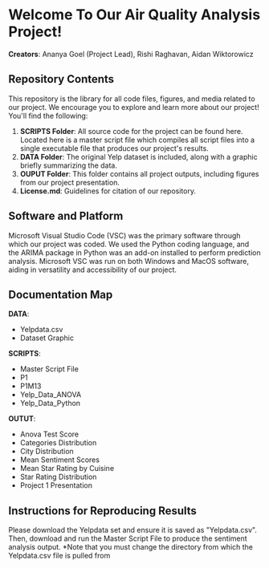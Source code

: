 # Welcome To Our Air Quality Analysis Project!

**Creators**: Ananya Goel (Project Lead), Rishi Raghavan, Aidan Wiktorowicz

## Repository Contents
This repository is the library for all code files, figures, and media related to our project. We encourage you to explore and learn more about our project!
You'll find the following: 

1) **SCRIPTS Folder**: All source code for the project can be found here. Located here is a master script file which compiles all script files into a single executable file that produces our project's results.  
2) **DATA Folder**: The original Yelp dataset is included, along with a graphic briefly summarizing the data.
3) **OUPUT Folder**: This folder contains all project outputs, including figures from our project presentation.   
4) **License.md**: Guidelines for citation of our repository.

## Software and Platform
Microsoft Visual Studio Code (VSC) was the primary software through which our project was coded. We used the Python coding language, and the ARIMA package in Python was an add-on installed to perform prediction analysis. Microsoft VSC was run on both Windows and MacOS software, aiding in versatility and accessibility of our project. 

## Documentation Map
**DATA**:
- Yelpdata.csv
- Dataset Graphic

**SCRIPTS**:
- Master Script File
- P1
- P1M13
- Yelp_Data_ANOVA
- Yelp_Data_Python

**OUTUT**: 
- Anova Test Score
- Categories Distribution
- City Distribution
- Mean Sentiment Scores
- Mean Star Rating by Cuisine
- Star Rating Distribution
- Project 1 Presentation

## Instructions for Reproducing Results
Please download the Yelpdata set and ensure it is saved as "Yelpdata.csv". Then, download and run the Master Script File to produce the sentiment analysis output. *Note that you must change the directory from which the Yelpdata.csv file is pulled from
